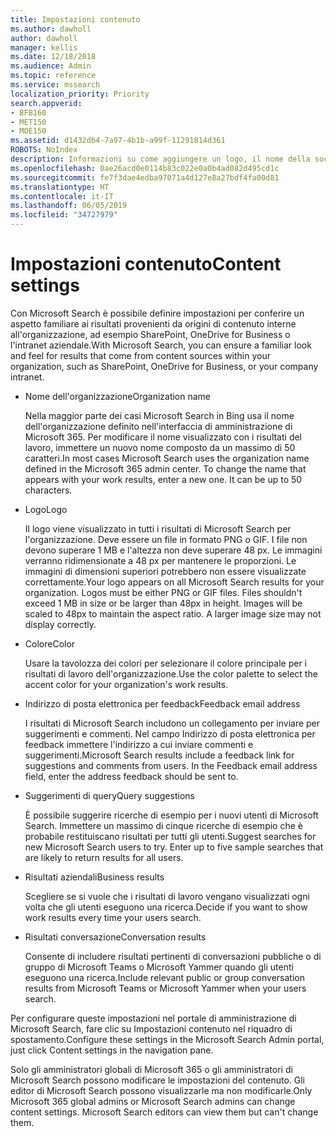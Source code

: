 ```yaml
---
title: Impostazioni contenuto
ms.author: dawholl
author: dawholl
manager: kellis
ms.date: 12/18/2018
ms.audience: Admin
ms.topic: reference
ms.service: mssearch
localization_priority: Priority
search.appverid:
- BFB160
- MET150
- MOE150
ms.assetid: d1432d64-7a97-4b1b-a99f-11291814d361
ROBOTS: NoIndex
description: Informazioni su come aggiungere un logo, il nome della società e altro ancora ai risultati del lavoro di Microsoft Search
ms.openlocfilehash: 0ae26acd0e0114b83c022e0a0b4ad082d495cd1c
ms.sourcegitcommit: fe7f3dae4edba97071a4d127e8a27bdf4fa00d81
ms.translationtype: HT
ms.contentlocale: it-IT
ms.lasthandoff: 06/05/2019
ms.locfileid: "34727979"
---
```

# <a name="content-settings"></a><span data-ttu-id="8b2b1-103">Impostazioni contenuto</span><span class="sxs-lookup"><span data-stu-id="8b2b1-103">Content settings</span></span>

 
<span data-ttu-id="8b2b1-104">Con Microsoft Search è possibile definire impostazioni per conferire un aspetto familiare ai risultati provenienti da origini di contenuto interne all'organizzazione, ad esempio SharePoint, OneDrive for Business o l'intranet aziendale.</span><span class="sxs-lookup"><span data-stu-id="8b2b1-104">With Microsoft Search, you can ensure a familiar look and feel for results that come from content sources within your organization, such as SharePoint, OneDrive for Business, or your company intranet.</span></span> 
  
- <span data-ttu-id="8b2b1-105">Nome dell'organizzazione</span><span class="sxs-lookup"><span data-stu-id="8b2b1-105">Organization name</span></span>
    
    <span data-ttu-id="8b2b1-p101">Nella maggior parte dei casi Microsoft Search in Bing usa il nome dell'organizzazione definito nell'interfaccia di amministrazione di Microsoft 365. Per modificare il nome visualizzato con i risultati del lavoro, immettere un nuovo nome composto da un massimo di 50 caratteri.</span><span class="sxs-lookup"><span data-stu-id="8b2b1-p101">In most cases Microsoft Search uses the organization name defined in the Microsoft 365 admin center. To change the name that appears with your work results, enter a new one. It can be up to 50 characters.</span></span>
    
- <span data-ttu-id="8b2b1-109">Logo</span><span class="sxs-lookup"><span data-stu-id="8b2b1-109">Logo</span></span>
    
    <span data-ttu-id="8b2b1-p102">Il logo viene visualizzato in tutti i risultati di Microsoft Search per l'organizzazione. Deve essere un file in formato PNG o GIF. I file non devono superare 1 MB e l'altezza non deve superare 48 px. Le immagini verranno ridimensionate a 48 px per mantenere le proporzioni. Le immagini di dimensioni superiori potrebbero non essere visualizzate correttamente.</span><span class="sxs-lookup"><span data-stu-id="8b2b1-p102">Your logo appears on all Microsoft Search results for your organization. Logos must be either PNG or GIF files. Files shouldn't exceed 1 MB in size or be larger than 48px in height. Images will be scaled to 48px to maintain the aspect ratio. A larger image size may not display correctly.</span></span>
    
- <span data-ttu-id="8b2b1-115">Colore</span><span class="sxs-lookup"><span data-stu-id="8b2b1-115">Color</span></span>
    
    <span data-ttu-id="8b2b1-116">Usare la tavolozza dei colori per selezionare il colore principale per i risultati di lavoro dell'organizzazione.</span><span class="sxs-lookup"><span data-stu-id="8b2b1-116">Use the color palette to select the accent color for your organization's work results.</span></span>
    
- <span data-ttu-id="8b2b1-117">Indirizzo di posta elettronica per feedback</span><span class="sxs-lookup"><span data-stu-id="8b2b1-117">Feedback email address</span></span>
    
    <span data-ttu-id="8b2b1-p103">I risultati di Microsoft Search includono un collegamento per inviare per suggerimenti e commenti. Nel campo Indirizzo di posta elettronica per feedback immettere l'indirizzo a cui inviare commenti e suggerimenti.</span><span class="sxs-lookup"><span data-stu-id="8b2b1-p103">Microsoft Search results include a feedback link for suggestions and comments from users. In the Feedback email address field, enter the address feedback should be sent to.</span></span>
    
- <span data-ttu-id="8b2b1-120">Suggerimenti di query</span><span class="sxs-lookup"><span data-stu-id="8b2b1-120">Query suggestions</span></span>
    
    <span data-ttu-id="8b2b1-p104">È possibile suggerire ricerche di esempio per i nuovi utenti di Microsoft Search. Immettere un massimo di cinque ricerche di esempio che è probabile restituiscano risultati per tutti gli utenti.</span><span class="sxs-lookup"><span data-stu-id="8b2b1-p104">Suggest searches for new Microsoft Search users to try. Enter up to five sample searches that are likely to return results for all users.</span></span>
    
- <span data-ttu-id="8b2b1-123">Risultati aziendali</span><span class="sxs-lookup"><span data-stu-id="8b2b1-123">Business results</span></span>
    
    <span data-ttu-id="8b2b1-124">Scegliere se si vuole che i risultati di lavoro vengano visualizzati ogni volta che gli utenti eseguono una ricerca.</span><span class="sxs-lookup"><span data-stu-id="8b2b1-124">Decide if you want to show work results every time your users search.</span></span>
    
- <span data-ttu-id="8b2b1-125">Risultati conversazione</span><span class="sxs-lookup"><span data-stu-id="8b2b1-125">Conversation results</span></span>
    
    <span data-ttu-id="8b2b1-126">Consente di includere risultati pertinenti di conversazioni pubbliche o di gruppo di Microsoft Teams o Microsoft Yammer quando gli utenti eseguono una ricerca.</span><span class="sxs-lookup"><span data-stu-id="8b2b1-126">Include relevant public or group conversation results from Microsoft Teams or Microsoft Yammer when your users search.</span></span>
    
<span data-ttu-id="8b2b1-127">Per configurare queste impostazioni nel portale di amministrazione di Microsoft Search, fare clic su Impostazioni contenuto nel riquadro di spostamento.</span><span class="sxs-lookup"><span data-stu-id="8b2b1-127">Configure these settings in the Microsoft Search Admin portal, just click Content settings in the navigation pane.</span></span>
  
<span data-ttu-id="8b2b1-p105">Solo gli amministratori globali di Microsoft 365 o gli amministratori di Microsoft Search possono modificare le impostazioni del contenuto. Gli editor di Microsoft Search possono visualizzarle ma non modificarle.</span><span class="sxs-lookup"><span data-stu-id="8b2b1-p105">Only Microsoft 365 global admins or Microsoft Search admins can change content settings. Microsoft Search editors can view them but can't change them.</span></span>


